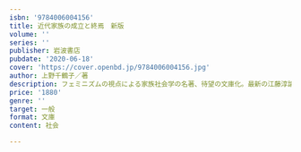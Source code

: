 ```yaml
---
isbn: '9784006004156'
title: 近代家族の成立と終焉　新版
volume: ''
series: ''
publisher: 岩波書店
pubdate: '2020-06-18'
cover: 'https://cover.openbd.jp/9784006004156.jpg'
author: 上野千鶴子／著
description: フェミニズムの視点による家族社会学の名著、待望の文庫化。最新の江藤淳論などを新たに収録する。
price: '1880'
genre: ''
target: 一般
format: 文庫
content: 社会

---
```

